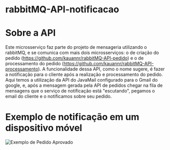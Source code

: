 # rabbitMQ-API-notificacao

# Sobre a API

Este microsserviço faz parte do projeto de mensageria utilizando o rabbitMQ, e se comunica com mais dois microsserviços: o de criação do pedido (https://github.com/kauannr/rabbitMQ-API-pedido) e o de processamento do pedido (https://github.com/kauannr/rabbitMQ-API-processamento).
A funcionalidade dessa API, como o nome sugere, é fazer a notificação para o cliente após a realização e processamento do pedido. Aqui temos a utilização da API do JavaMail configurado para o Gmail do google, e, após a mensagem gerada pela API de pedidos chegar na fila de mensagens que o serviço de notificação está "escutando", pegamos o email do cliente e o notificamos sobre seu pedido.

# Exemplo de notificação em um dispositivo móvel
![Exemplo de Pedido Aprovado](https://github.com/kauannr/rabbitMQ-API-notificacao/raw/9ad158ca5c43f3a92141092c2d5f8dd5b2ea6931/assets/1733371859217.jpeg)
